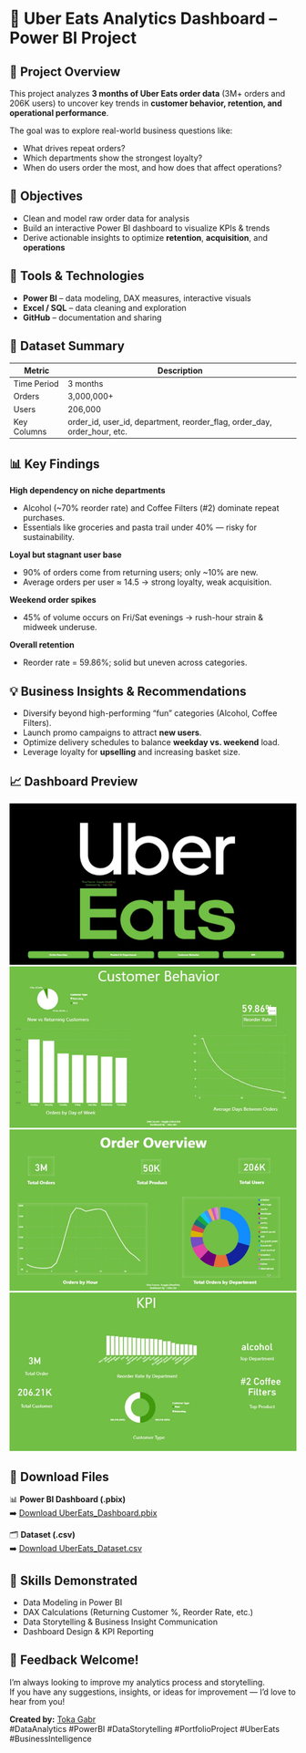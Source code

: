 # 🍔 Uber Eats Analytics Dashboard – Power BI Project

## 📘 Project Overview
This project analyzes **3 months of Uber Eats order data** (3M+ orders and 206K users) to uncover key trends in **customer behavior, retention, and operational performance**.

The goal was to explore real-world business questions like:
- What drives repeat orders?
- Which departments show the strongest loyalty?
- When do users order the most, and how does that affect operations?

## 🎯 Objectives
- Clean and model raw order data for analysis  
- Build an interactive Power BI dashboard to visualize KPIs & trends  
- Derive actionable insights to optimize **retention**, **acquisition**, and **operations**

## 🧰 Tools & Technologies
- **Power BI** – data modeling, DAX measures, interactive visuals  
- **Excel / SQL** – data cleaning and exploration  
- **GitHub** – documentation and sharing  

## 🧩 Dataset Summary
| Metric | Description |
|--------|-------------|
| Time Period | 3 months |
| Orders | 3,000,000+ |
| Users | 206,000 |
| Key Columns | order_id, user_id, department, reorder_flag, order_day, order_hour, etc. |

## 📊 Key Findings
**High dependency on niche departments**  
- Alcohol (~70% reorder rate) and Coffee Filters (#2) dominate repeat purchases.  
- Essentials like groceries and pasta trail under 40% — risky for sustainability.

**Loyal but stagnant user base**  
- 90% of orders come from returning users; only ~10% are new.  
- Average orders per user ≈ 14.5 → strong loyalty, weak acquisition.

**Weekend order spikes**  
- 45% of volume occurs on Fri/Sat evenings → rush-hour strain & midweek underuse.

**Overall retention**  
- Reorder rate = 59.86%; solid but uneven across categories.

## 💡 Business Insights & Recommendations
- Diversify beyond high-performing “fun” categories (Alcohol, Coffee Filters).  
- Launch promo campaigns to attract **new users**.  
- Optimize delivery schedules to balance **weekday vs. weekend** load.  
- Leverage loyalty for **upselling** and increasing basket size.

## 📈 Dashboard Preview
![Dashboard Preview](UberEats.jpg)
![Dashboard Preview](C&B.jpg)
![Dashboard Preview](O&O.jpg)
![Dashboard Preview](Kpi.jpg)


## 🔗 Download Files
📊 **Power BI Dashboard (.pbix)**  
➡️ [Download UberEats_Dashboard.pbix](https://www.dropbox.com/scl/fi/6ihmhfz1cyeszmqlz8bzq/Ubereats.pbix?rlkey=lweuy1fotzif83a8ag3cf93c4&st=7ux5t7zg&dl=0)  

🗂️ **Dataset (.csv)**  
➡️ [Download UberEats_Dataset.csv](https://www.dropbox.com/scl/fi/6ihmhfz1cyeszmqlz8bzq/Ubereats.pbix?rlkey=lweuy1fotzif83a8ag3cf93c4&st=mbp7g3r7&dl=0)  

## 🧠 Skills Demonstrated
- Data Modeling in Power BI  
- DAX Calculations (Returning Customer %, Reorder Rate, etc.)  
- Data Storytelling & Business Insight Communication  
- Dashboard Design & KPI Reporting  

## 💬 Feedback Welcome!
I’m always looking to improve my analytics process and storytelling.  
If you have any suggestions, insights, or ideas for improvement — I’d love to hear from you!

 **Created by:** [Toka Gabr](https://github.com/tokagabr)  
#DataAnalytics #PowerBI #DataStorytelling #PortfolioProject #UberEats #BusinessIntelligence

